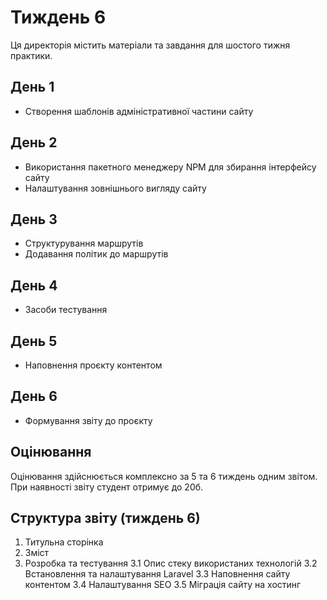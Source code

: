 # Тиждень 6

Ця директорія містить матеріали та завдання для шостого тижня практики.

## День 1
- Створення шаблонів адміністративної частини сайту

## День 2
- Використання пакетного менеджеру NPM для збирання інтерфейсу сайту
- Налаштування зовнішнього вигляду сайту

## День 3
- Структурування маршрутів
- Додавання політик до маршрутів

## День 4
- Засоби тестування

## День 5
- Наповнення проєкту контентом

## День 6
- Формування звіту до проєкту

## Оцінювання
Оцінювання здійснюється комплексно за 5 та 6 тиждень одним звітом. При наявності звіту студент отримує до 20б.

## Структура звіту (тиждень 6)
1. Титульна сторінка
2. Зміст
3. Розробка та тестування
   3.1 Опис стеку використаних технологій
   3.2 Встановлення та налаштування Laravel
   3.3 Наповнення сайту контентом
   3.4 Налаштування SEO
   3.5 Міграція сайту на хостинг
